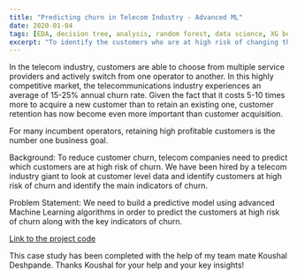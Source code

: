 ```yaml
---
title: "Predicting churn in Telecom Industry - Advanced ML"
date: 2020-01-04
tags: [EDA, decision tree, analysis, random forest, data science, XG bosst, Machine Learning, Supervised Learning]
excerpt: "To identify the customers who are at high risk of changing their telecom service and suggest which services are most used"
---
```

In the telecom industry, customers are able to choose from multiple service providers and actively switch from one operator to another. In this highly competitive market, the telecommunications industry experiences an average of 15-25% annual churn rate. Given the fact that it costs 5-10 times more to acquire a new customer than to retain an existing one, customer retention has now become even more important than customer acquisition.

For many incumbent operators, retaining high profitable customers is the number one business goal.

Background: To reduce customer churn, telecom companies need to predict which customers are at high risk of churn. We have been hired by a telecom industry giant to look at customer level data and identify customers at high risk of churn and identify the main indicators of churn.

Problem Statement: We need to build a predictive model using advanced Machine Learning algorithms in order to predict the customers at high risk of churn along with the key indicators of churn.


[Link to the project code](https://github.com/Smitan94/Data-Science/blob/master/Advanced%20ML%20Telecom%20Churn.ipynb)

This case study has been completed with the help of my team mate Koushal Deshpande. Thanks Koushal for your help and your key insights!
